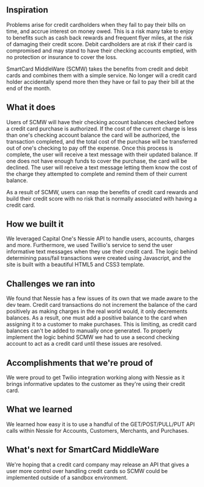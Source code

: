 ## Inspiration
Problems arise for credit cardholders when they fail to pay their bills on time, and accrue interest on money owed. This is a risk many take to enjoy to benefits such as cash back rewards and frequent flyer miles, at the risk of damaging their credit score.  Debit cardholders are at risk if their card is compromised and may stand to have their checking accounts emptied, with no protection or insurance to cover the loss.

SmartCard MiddleWare (SCMW) takes the benefits from credit and debit cards and combines them with a simple service. No longer will a credit card holder accidentally spend more then they have or fail to pay their bill at the end of the month. 

## What it does
Users of SCMW will have their checking account balances checked before a credit card purchase is authorized. If the cost of the current charge is less than one's checking account balance the card will be authorized, the transaction completed, and the total cost of the purchase will be transferred out of one's checking to pay off the expense. Once this process is complete, the user will receive a text message with their updated balance.  If one does not have enough funds to cover the purchase, the card will be declined. The user will receive a text message letting them know the cost of the charge they attempted to complete and remind them of their current balance.  

As a result of SCMW, users can reap the benefits of credit card rewards and build their credit score with no risk that is normally associated with having a credit card. 

## How we built it
We leveraged Capital One's Nessie API to handle users, accounts, charges and more. Furthermore, we used Twillio's service to send the user informative text messages when they use their credit card. The logic behind determining pass/fail transactions were created using Javascript, and the site is built with a beautiful HTML5 and CSS3 template. 

## Challenges we ran into
We found that Nessie has a few issues of its own that we made aware to the dev team. Credit card transactions do not increment the balance of the card positively as making charges in the real world would, it only decrements balances. As a result, one must add a positive balance to the card when assigning it to a customer to make purchases. This is limiting, as credit card balances can't be added to manually once generated. To properly implement the logic behind SCMW we had to use a second checking account to act as a credit card until these issues are resolved.

## Accomplishments that we're proud of
We were proud to get Twilio integration working along with Nessie as it brings informative updates to the customer as they're using their credit card. 
 
## What we learned
We learned how easy it is to use a handful of the GET/POST/PULL/PUT API calls within Nessie for Accounts, Customers, Merchants, and Purchases. 

## What's next for SmartCard MiddleWare
We're hoping that a credit card company may release an API that gives a user more control over handling credit cards so SCMW could be implemented outside of a sandbox environment. 